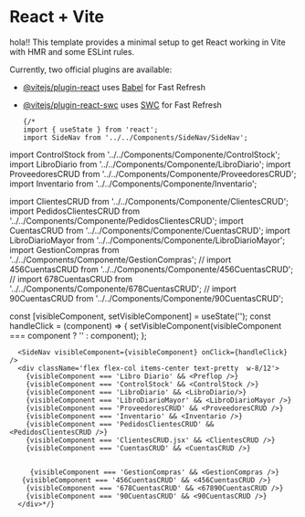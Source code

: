 # React + Vite
hola!!
This template provides a minimal setup to get React working in Vite with HMR and some ESLint rules.

Currently, two official plugins are available:

- [@vitejs/plugin-react](https://github.com/vitejs/vite-plugin-react/blob/main/packages/plugin-react/README.md) uses [Babel](https://babeljs.io/) for Fast Refresh
- [@vitejs/plugin-react-swc](https://github.com/vitejs/vite-plugin-react-swc) uses [SWC](https://swc.rs/) for Fast Refresh

















      {/*
      import { useState } from 'react';
      import SideNav from '../../Components/SideNav/SideNav';
import ControlStock from '../../Components/Componente/ControlStock';
import LibroDiario from '../../Components/Componente/LibroDiario';
import ProveedoresCRUD from '../../Components/Componente/ProveedoresCRUD';
import Inventario from '../../Components/Componente/Inventario';

import ClientesCRUD from '../../Components/Componente/ClientesCRUD';
import PedidosClientesCRUD from '../../Components/Componente/PedidosClientesCRUD';
import CuentasCRUD from '../../Components/Componente/CuentasCRUD';
import LibroDiarioMayor from '../../Components/Componente/LibroDiarioMayor';
import GestionCompras from '../../Components/Componente/GestionCompras';
// import 456CuentasCRUD from '../../Components/Componente/456CuentasCRUD';
// import 678CuentasCRUD from '../../Components/Componente/678CuentasCRUD';
// import 90CuentasCRUD from '../../Components/Componente/90CuentasCRUD';
      
      
const [visibleComponent, setVisibleComponent] = useState('');
  const handleClick = (component) => {
    setVisibleComponent(visibleComponent === component ? '' : component);
  };


      <SideNav visibleComponent={visibleComponent} onClick={handleClick} />
      <div className='flex flex-col items-center text-pretty  w-8/12'>
        {visibleComponent === 'Libro Diario' && <Preflop />}
        {visibleComponent === 'ControlStock' && <ControlStock />}
        {visibleComponent === 'LibroDiario' && <LibroDiario/>}
        {visibleComponent === 'LibroDiarioMayor' && <LibroDiarioMayor />}
        {visibleComponent === 'ProveedoresCRUD' && <ProveedoresCRUD />}
        {visibleComponent === 'Inventario' && <Inventario />}
        {visibleComponent === 'PedidosClientesCRUD' && <PedidosClientesCRUD />}
        {visibleComponent === 'ClientesCRUD.jsx' && <ClientesCRUD />}
        {visibleComponent === 'CuentasCRUD' && <CuentasCRUD />}
        
        
         {visibleComponent === 'GestionCompras' && <GestionCompras />}
       {visibleComponent === '456CuentasCRUD' && <456CuentasCRUD />}
        {visibleComponent === '678CuentasCRUD' && <67890CuentasCRUD />}
        {visibleComponent === '90CuentasCRUD' && <90CuentasCRUD />}
      </div>*/}